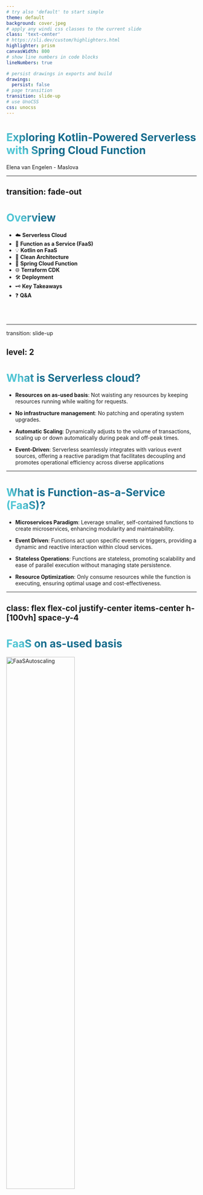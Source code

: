 ```yaml
---
# try also 'default' to start simple
theme: default
background: cover.jpeg
# apply any windi css classes to the current slide
class: 'text-center'
# https://sli.dev/custom/highlighters.html
highlighter: prism
canvasWidth: 800
# show line numbers in code blocks
lineNumbers: true

# persist drawings in exports and build
drawings:
  persist: false
# page transition
transition: slide-up
# use UnoCSS
css: unocss
---
```


# Exploring Kotlin-Powered Serverless with Spring Cloud Function

<div class="pt-12">
    Elena van Engelen - Maslova
</div>


<!--
The last comment block of each slide will be treated as slide notes. It will be visible and editable in Presenter Mode along with the slide. [Read more in the docs](https://sli.dev/guide/syntax.html#notes)
-->

---
transition: fade-out
---

# Overview

- ☁️ **Serverless Cloud**
- 🚀 **Function as a Service (FaaS)**
- 💡 **Kotlin on FaaS**
- 🧹 **Clean Architecture**
- 🌱 **Spring Cloud Function**
- 🌐 **Terraform CDK**
- 🛠️ **Deployment**
- 🗝️ **Key Takeaways**
- ❓ **Q&A**

<br>
<br>


<!--

-->

<style>
h1 {
  background-color: #2B90B6;
  background-image: linear-gradient(45deg, #4EC5D4 10%, #146b8c 20%);
  background-size: 100%;
  -webkit-background-clip: text;
  -moz-background-clip: text;
  -webkit-text-fill-color: transparent;
  -moz-text-fill-color: transparent;
}
</style>

<!--
Here is another comment.
-->


---
transition: slide-up

level: 2
---

# What is Serverless cloud?

<v-clicks>

- **Resources on as-used basis**: Not waisting any resources by keeping resources running while waiting for requests.

- **No infrastructure management**: No patching and operating system upgrades.

- **Automatic Scaling**: Dynamically adjusts to the volume of transactions, scaling up or down automatically during peak and off-peak times.

- **Event-Driven**: Serverless seamlessly integrates with various event sources, offering a reactive paradigm that facilitates decoupling and promotes operational efficiency across diverse applications

</v-clicks>

<!--

- It is very resource-efficient as you pay only for the compute time you consume. This means no wastage of resources or energy since it scales down to zero when there's no traffic, ensuring you're not paying for idle compute resources
- Serverless architecture allows developers to build and run applications without having to manage the infrastructure. It abstracts and handles all the server management, allowing developers to focus solely on the code. There’s no need to worry about server maintenance, such as patching and operating system upgrades, thereby enabling a keener focus on developing functionalities.


-->

---

# What is Function-as-a-Service (FaaS)?

<v-clicks>

- **Microservices Paradigm**: Leverage smaller, self-contained functions to create microservices, enhancing modularity and maintainability.

- **Event Driven**: Functions act upon specific events or triggers, providing a dynamic and reactive interaction within cloud services.

- **Stateless Operations**: Functions are stateless, promoting scalability and ease of parallel execution without managing state persistence.

- **Resource Optimization**: Only consume resources while the function is executing, ensuring optimal usage and cost-effectiveness.

</v-clicks>

<!--
Examples of FaaS: AWS Lambda and Azure Function
-->

---
class: flex flex-col justify-center items-center h-[100vh] space-y-4
---

# FaaS on as-used basis

<img src="/FaaSAutoscaling.png" alt="FaaSAutoscaling" style="width: 60%; height: auto;" />

<!--
Example from online shop (bol.com) about season reparation for each and every application
-->

---

# FaaS Use-Cases

<v-clicks>

- **Microservice Architectures**: Small, independent functions communicate to form an application.

- **REST Backend**: Stateless, scalable API endpoints that are quick to build and easy to manage.

- **Stream Processing**: Analyze real-time data on the move, like from IoT devices or social media streams.

- **Data Processing**: Crunch numbers, process files, or validate data, all without maintaining a server.

</v-clicks>

<!--
FaaS provides an efficient and flexible way to create specific functionalities without the weight of managing the underlying infrastructure. The applications of serverless are diverse. From developing microservices, creating RESTful backends, managing stream processing, handling real-time file uploads, and conducting data processing, serverless provides a flexible and developer-friendly platform to build varied solutions
-->

---

# Kotlin on FaaS: A Powerful Duo

<v-clicks>

- **Multi-Platform Compatibility**: Run on any FaaS supporting Java or JS, such as AWS Lambda and Azure Functions.

- **Bypass Java Version Constraints**: Utilize the newest features and advancements by employing the latest Kotlin versions, circumventing limitations imposed by cloud providers' supported Java versions (currently Java 17 on AWS and Azure).

- **Infrastructure as Code with Kotlin**: Employ Terraform CDK for multi-cloud setups, or AWS CDK, while keeping the concise, expressive, and safe syntax of Kotlin.

- **Unified with Kotlin**: Develop applications, manage infrastructure, and automate builds, all utilizing Kotlin's streamlined syntax and robust feature set.

</v-clicks>

<!--

Kotlin not only stands out due to its null safety and expressive syntax but also seamlessly works with serverless architectures. With its compatibility with various FaaS platforms and the ability to employ the latest Java versions, it provides a future-proof approach to crafting serverless applications. This is further bolstered by its capability to run natively and in JS environments, expanding use cases and ensuring your serverless applications can run anywhere and everywhere.
- Kotlin Function implementation
- Kotlin Infrastructure as code
- Kotlin Gradle DSL for builds

-->

---

# Bridging to Clean Architecture

Scaling and flexibility are the hallmarks of FaaS, but how do we ensure our architecture remains cloud-agnostic and maintainable as it grows?

<v-clicks>

- **Separation of Concerns**: Different aspects of software development (use case business rules, domain logic, integration logic) are isolated from each other.

- **Independent Layers**: Changes in one layer (like switching cloud providers) should not affect other layers.

- **Testability**: Because of the clear boundaries and interfaces between layers, testing becomes straightforward.

- **Minimizing Cloud Lock-in**: Easily switch between AWS, Azure, or others, with business logic unaware of the underlying cloud provider.

</v-clicks>

<!--

Clean Architecture allows us to create a system that is:
- Independent of the UI and other application api entry points like Rest and GraphQL
- Independent of the database providers
- Independent of any external providers
- Testable

In the context of FaaS and serverless, it provides a pathway to ensure that our functions are not tightly bound to a specific cloud provider's APIs or services, ensuring that our application logic remains versatile, testable, and scalable, while also being easy to migrate between different platforms.

-->

---
class: flex flex-col justify-center items-center h-[100vh] space-y-4
---

# Clean Architecture

<img src="/CleanArch.png" alt="Clean Architecture" style="width: 80%; height: auto;" />


---

# Clean Architecture - with gradle modules

```
├── software/            // Holds all the application code
│   ├── domain/
│   ├── application/
│   └── infra/            // Infrastructure specific code
│       ├── aws/         
│       └── azure/       
│
└── cdk/                  // Terraform CDK Kotlin code
    ├── aws/
    └── azure/
```

<!--
Imagine we are build a pension administration microservice, 
- in domain we might have Participant, ParticipantRelation, PensionFund
- in application we have use case business logic, for example process employment, marriage, divorce, death
- infra has integration to our cloud specific service, e.g. Azure blob storage & Service Bus or AWS S3 and Event Bridge
- cdk has cloud specific infrastructure as code
-->

---

# Clean Architecture - with gradle modules
How would the module definition look in Gradle Kotlin DSL?

**settings.gradle.kts:**

```kotlin
include(":application")
project(":application").projectDir = file("software/application")
include(":domain")
project(":domain").projectDir = file("software/domain")
// ... other modules
```

**application/build.gradle.kts:**
```kotlin
dependencies {
  implementation(project(":domain"))
}
```

---


# Spring Cloud Function in a Nutshell

<v-clicks>

- **Adaptable to Environments**: Facilitates execution in multiple environments - local, cloud, or FaaS, without code alterations.

- **Cloud Agnostic**: Enables applications to run across different FaaS providers like AWS Lambda, Azure Functions, etc.

- **Dependency Injection**: Harmonizes with Spring's robust dependency injection, allowing smooth integration with Clean Architecture.

- **Extensive Ecosystem**: Leverages the vast Spring ecosystem, unlocking a wide array of functionalities and extensibility for your serverless applications.

- **Memory and performance optimisation**: Utilize Spring Native with GraalVM to improve start-up performance and memory utilisation.

</v-clicks>


---

# Spring Cloud Function code example
Insure to include aws spring cloud function adapter in infrastructure layer dependencies.

### KotlinLambdaConfiguration.kt:
```kotlin
@Bean
fun handleRequest(productService: ProductService): (Message<ProductRequest>) -> Product? {
  return {
    logger.info("Getting product with id ${it.payload.id}")
    productService.find(it.payload.id)
  }
}
```

### build.gradle.kts:
```kotlin
 implementation("org.springframework.cloud:spring-cloud-function-adapter-aws:4.0.5")
```

---

# Terraform CDK

<v-clicks>

- **Multi language support**: Utilize familiar programming languages like Kotlin, Java or TypeScript for infrastructure code.

- **Multi-Cloud Compatibility**: Define and provision infrastructure seamlessly across multiple cloud providers like AWS, Azure, and Google Cloud.

- **Reusability**: Leverage constructs (modules) to create reusable, shareable, and composable components.

- **Interoperability**: Utilize existing Terraform providers and modules for an extensive library of resources.

- **Predictable Changes**: Employ `cdktf diff` and to understand the changes.

</v-clicks>

<!--
Generates terraform instead of cloud formation
-->
[//]: # (---)

[//]: # ()
[//]: # (# Terrform CDK - Azure example)

[//]: # ()
[//]: # (```kotlin)

[//]: # (val functionApp = LinuxFunctionApp&#40;)

[//]: # (  this, "Terraform-Cdk-Kotlin-Azure-Function-JVM",)

[//]: # (  LinuxFunctionAppConfig.builder&#40;&#41;)

[//]: # (    .name&#40;functionAppName&#41;)

[//]: # (    // fun settings)

[//]: # (    .siteConfig&#40;)

[//]: # (      LinuxFunctionAppSiteConfig.builder&#40;&#41;)

[//]: # (        .applicationStack&#40;)

[//]: # (          LinuxFunctionAppSiteConfigApplicationStack.builder&#40;&#41;)

[//]: # (            .javaVersion&#40;"17"&#41;)

[//]: # (            .build&#40;&#41;)

[//]: # (        &#41;.build&#40;&#41;)

[//]: # (    &#41;)

[//]: # (    .appSettings&#40;)

[//]: # (      // app settings)

[//]: # (    &#41;)

[//]: # (    .build&#40;&#41;)

[//]: # (&#41;)

[//]: # (```)

---

# Terraform CDK - AWS example

```kotlin {all|5,14,15}
 LambdaFunction(
  this, "Spring-Clean-Architecture-Fun",
  LambdaFunctionConfig.builder()
    .functionName(functionName)
    .handler("org.springframework.cloud.function.adapter.aws.FunctionInvoker")
    .runtime("java17")
    // other settings
    .role(lambdaRole.arn)
    .dependsOn(listOf(productsTable, lambdaRole))
    .environment(
      LambdaFunctionEnvironment.builder()
        .variables(
          mapOf(
            "SPRING_CLOUD_FUNCTION_DEFINITION" to "handleRequest",
            "MAIN_CLASS" to "com.example.clean.architecture.Application"
        ).build()
    ).build()
)
```

---

# Deployment

```yaml {all|4-5|10-11}
- name: Generate Terraform files
  run: |
    cd ${GITHUB_WORKSPACE}/cdk
    cdktf get
    cdktf synth

- name: Deploy with Terraform
  run: |
    cd ${GITHUB_WORKSPACE}/cdk/cdktf.out/stacks/${{ matrix.config.stack-name }}
    terraform init
    terraform apply -auto-approve
```

<!--
Generate Terraform Files

- cdktf get: Fetches the dependencies required for the Terraform CDK code, such as provider plugins and modules.
- cdktf synth: Translates the CDKTF code into Terraform JSON configuration files, synthesizing the high-level constructs into a format Terraform understands.

Deploy with Terraform

- terraform init: Initializes the Terraform working directory, setting up the backend, and downloading the necessary provider plugins.
- terraform apply -auto-approve: Applies the changes necessary to reach the desired state of the configuration, automatically approving the applied plan, thus making changes to the infrastructure.

-->
---

# Performance Optimisations

<v-clicks>

- Go Spring Native with GraalVM

- Use SnapStart with Priming & Tiered Compilation

</v-clicks>

<v-clicks>

<img src="/SnapStart.png" alt="Clean Architecture" style="width: 60%; height: auto;" />

</v-clicks>

<!--
Firecracker MicroVM Snapshot
-->

---

# Performance Optimisations - SnapStart 
If required you can configure performance optimisations such as AWS SnapStart (free). E.g. in Terraform CDK:

```kotlin {all|4,10}
LambdaFunctionConfig.builder()
// other settings
.runtime("java17")
.snapStart { "PublishedVersions" }
.environment(
    LambdaFunctionEnvironment.builder()
        .variables(
            mapOf(
                // Stop at level 1 (C1 compiler)
                "JAVA_TOOL_OPTIONS" to "-XX:+TieredCompilation -XX:TieredStopAtLevel=1"
            )
        ).build()
).build()
```

---

# Performance Optimisations - SnapStart priming

<img src="/SnapStartWithCrac.png" alt="SnapStartWithCrac" style="width: 60%; height: auto;" />

```kotlin
override fun beforeCheckpoint(context: Context<out Resource>?) {
  runCatching {
    productsController.find("i dont exist")
  }
}
```
---

# Performance Optimisations - Result

<img src="/PerfomanceResultTotal.png" alt="PerfomanceResultTotal" style="width: 80%; height: auto;" />

---

# Performance Optimisations - Explanation
Number of cold start occurrences reduced by circa 80% , cold start performance improved >10x

Original Kotlin/JVM ARM64 AWS Lambda:
<img src="/beforeOptimisation.png" alt="beforeOptimisation" style="width: 60%; height: auto;" />

SnapStart + C1 + priming with CRaC hooks:
<img src="/afterOptimisation.png" alt="afterOptimisation" style="width: 60%; height: auto;" />

---

# Key Takeaways
To conclude...

<v-clicks>

🌩️ **Achieving Cloud Independence**

- Clean Architecture: Minimizes cloud lock-in by keeping logic decoupled from infrastructure.
- Choose Wisely: Select tech that allows cloud-agnostic function implementations.

🛠️ **Kotlin: Everywhere**

- Uniformity: across application development, infrastructure, and build automation.
- Compatibility: various FaaS providers, frameworks & use Kotlin latest version.
- Performance: Go Native or SnapStart with CraC

</v-clicks>

<!-- This is probably like swearing in a church ;) , Achieving Cloud Independence
but this way you one over on argument that FaaS is cloud dependent
-->

---
layout: end
---

# "Using FaaS for your cloud applications
## is like using a food delivery service for your meals."
> You get exactly what you want, when you want it, without dealing
> with the mess of cooking (or managing servers) yourself!
